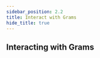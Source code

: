 ```yaml
---
sidebar_position: 2.2
title: Interact with Grams
hide_title: true
---
```


## Interacting with Grams
